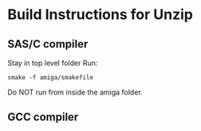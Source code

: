 # Build Instructions for Unzip


## SAS/C compiler
Stay in top level folder
Run:

```
smake -f amiga/smakefile
```

Do NOT run from inside the amiga folder.

## GCC compiler

